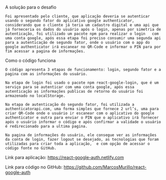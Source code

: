 A solução para o desafio

    Foi apresentado pelo cliente, que aplicação deveria se autenticar usando o segundo fator do aplicativo google authenticator, considerando que o cliente já teria um cadastro digital e uma api que  já forneceria os dados do usuário após o login, apenas por simetria de autenticação, foi utilizado um pacote npm para realizar o login   com uma conta google, após essa etapa foi preciso consumir uma segunda api para a autenticação de segundo fator, onde o usuário com o app do google authenticator irá escanear no QR-Code e informar o PIN para por fim acessar a pagina de informações.

Como o código funciona

    O código apresenta 3 etapas de funcionamento: login, segundo fator e a pagina com as informações do usuário.

    Na etapa de login foi usado o pacote npm react-google-login, que é um serviço para se autenticar com uma conta google, após essa autenticação as informações publicas de retorno do usuário foi armazenado no localStorage.

    Na etapa de autenticação do segundo fator, foi utilizada a authenticatorapi.com, uma forma simples que fornece 2 url’s, uma para criar QR-Code onde o usuário ir escanear com o aplicativo do google authenticator e outra para enviar o PIN que o aplicativo irá fornecer após o usuário informar o código e após confirmar a validade o usuário é redirecionado para a ultima pagina.

    Na pagina de informações do usuário, ele consegue ver as informações da conta de login, fazer logout se desejado, as tecnologias que foram utilizadas para criar toda a aplicação,  e com opção de acessar o código fonte no GitHub.

Link para aplicação:
https://react-google-auth.netlify.com

Link para código no GitHub:
https://github.com/MarcosMurillo/react-google-auth
